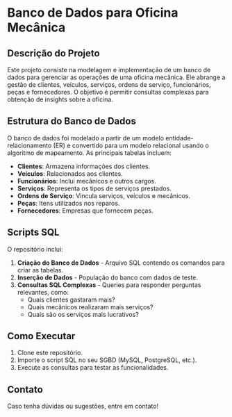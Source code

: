 # Banco de Dados para Oficina Mecânica

## Descrição do Projeto
Este projeto consiste na modelagem e implementação de um banco de dados para gerenciar as operações de uma oficina mecânica. Ele abrange a gestão de clientes, veículos, serviços, ordens de serviço, funcionários, peças e fornecedores. O objetivo é permitir consultas complexas para obtenção de insights sobre a oficina.

## Estrutura do Banco de Dados
O banco de dados foi modelado a partir de um modelo entidade-relacionamento (ER) e convertido para um modelo relacional usando o algoritmo de mapeamento. As principais tabelas incluem:

- **Clientes**: Armazena informações dos clientes.
- **Veículos**: Relacionados aos clientes.
- **Funcionários**: Inclui mecânicos e outros cargos.
- **Serviços**: Representa os tipos de serviços prestados.
- **Ordens de Serviço**: Vincula serviços, veículos e mecânicos.
- **Peças**: Itens utilizados nos reparos.
- **Fornecedores**: Empresas que fornecem peças.

## Scripts SQL
O repositório inclui:
1. **Criação do Banco de Dados** - Arquivo SQL contendo os comandos para criar as tabelas.
2. **Inserção de Dados** - População do banco com dados de teste.
3. **Consultas SQL Complexas** - Queries para responder perguntas relevantes, como:
   - Quais clientes gastaram mais?
   - Quais mecânicos realizaram mais serviços?
   - Quais são os serviços mais lucrativos?

## Como Executar
1. Clone este repositório.
2. Importe o script SQL no seu SGBD (MySQL, PostgreSQL, etc.).
3. Execute as consultas para testar as funcionalidades.

## Contato
Caso tenha dúvidas ou sugestões, entre em contato!
